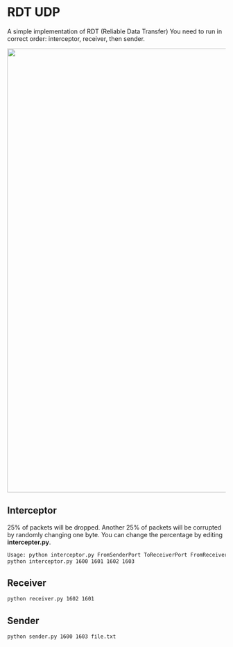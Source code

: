 # RDT UDP

A simple implementation of RDT (Reliable Data Transfer)
You need to run in correct order: interceptor, receiver, then sender.

<img src="screenshot.png" width="1022">

## Interceptor
25% of packets will be dropped. Another 25% of packets will be corrupted by randomly changing one byte. You can change the percentage by editing **intercepter.py**.
```bash
Usage: python interceptor.py FromSenderPort ToReceiverPort FromReceiverPort ToSenderPort
python interceptor.py 1600 1601 1602 1603
```

## Receiver
```bash
python receiver.py 1602 1601
```

## Sender
```bash
python sender.py 1600 1603 file.txt
```
